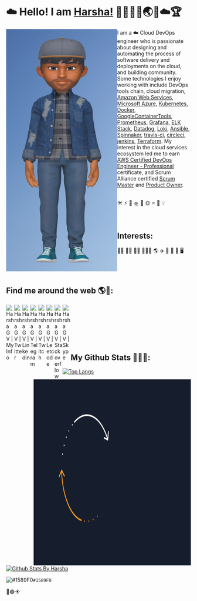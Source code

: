 # ☁️ Hello! I am [Harsha!](https://harshagv.wixsite.com/myinfo) 👋👨‍💻🥇🌏🌟☁️🏆

<!--
**harshagv/harshagv** is a ✨ _special_ ✨ repository because its `README.md` (this file) appears on your GitHub profile.

Here are some ideas to get you started:

- 🔭 I’m currently working on ...
- 🌱 I’m currently learning ...
- 👯 I’m looking to collaborate on ...
- 🤔 I’m looking for help with ...
- 💬 Ask me about ...
- 📫 How to reach me: ...
- 😄 Pronouns: ...
- ⚡ Fun fact: ...
-->

<img align="right" src="https://github.com/harshagv/harshagv/blob/master/src/imgs/gvh.jpg" width="303" height="659" alt="banner that says Mr.Harsha - a cloud devops engineer, alongside a cartoon illustration of Mr.Harsha" style="float:left;">   

<p align="left">I am a ☁️ Cloud DevOps engineer who is passionate about designing and automating the process of software delivery and deployments on the cloud, and building community. Some technologies I enjoy working with include DevOps tools chain, cloud migration, <a href="https://aws.amazon.com/">Amazon Web Services</a>, <a href="https://azure.microsoft.com/en-us/">Microsoft Azure</a>, <a href="https://kubernetes.io/">Kubernetes</a>, <a href="https://www.docker.com/">Docker</a>, <a href="https://github.com/GoogleContainerTools">GoogleContainerTools</a>, <a href="https://prometheus.io/">Prometheus</a>, <a href="https://grafana.com/">Grafana</a>, <a href="https://www.elastic.co/what-is/elk-stack">ELK Stack</a>, <a href="https://www.datadoghq.com/product/">Datadog</a>, <a href="https://grafana.com/oss/loki/">Loki</a>, <a href="https://www.ansible.com/overview/it-automation">Ansible</a>, <a href="https://spinnaker.io/">Spinnaker</a>, <a href="https://travis-ci.org/">travis-ci</a>, <a href="https://circleci.com/">circleci</a>, <a href="https://www.jenkins.io/">jenkins</a>, <a href="https://www.terraform.io/">Terraform</a>. My interest in the cloud services ecosystem led me to earn <a href="https://www.certmetrics.com/amazon/public/badge.aspx?i=5&t=c&d=2019-12-03&ci=AWS00661785">AWS Certified DevOps Engineer - Professional</a> certificate, and Scrum Alliance certified <a href="https://badgecert.com/bc/html/profile.jsp?k=fdoihhc">Scrum Master</a> and <a href="https://badgecert.com/bc/html/profile.jsp?k=xyhdzjz">Product Owner</a>.</p>

<br/>
☀️
⚡ 
🌈 
🛸
🌟
🌞
⭐️
💯
💡
<br/>
<br/>
<br/>

## Interests:
🚴‍♂️
🏊‍♂️
🏋️‍♂️
🌄🏃‍♂️
🌎
✈️
🚀
🎯
🎲
🖥️
<br/>
<br/>
<br/>
<br/>

## Find me around the web 🌎💬:
<a href="https://harshagv.wixsite.com/myinfo">
  <img align="left" alt="Harsha G V | MyInfo" width="22px" src="https://cdn.jsdelivr.net/npm/simple-icons@3.1.0/icons/wix.svg" />
</a>
<a href="https://twitter.com/harsha_gv">
  <img align="left" alt="Harsha G V | Twitter" width="22px" src="https://cdn.jsdelivr.net/npm/simple-icons@v3/icons/twitter.svg" />
</a>
<a href="https://www.linkedin.com/in/harshagv/">
  <img align="left" alt="Harsha G V | Linkedin" width="22px" src="https://cdn.jsdelivr.net/npm/simple-icons@v3/icons/linkedin.svg" />
</a>
<a href="https://t.me/harsha_gv">
  <img align="left" alt="Harsha G V | Telegram" width="22px" src="https://cdn.jsdelivr.net/npm/simple-icons@v3/icons/telegram.svg" />
</a>
<a href="https://www.twitch.tv/harshagv">
  <img align="left" alt="Harsha G V | Twitch" width="22px" src="https://cdn.jsdelivr.net/npm/simple-icons@3.1.0/icons/twitch.svg" />
</a>
<a href="https://leetcode.com/harsha_gv/">
  <img align="left" alt="Harsha G V | Leetcode" width="22px" src="https://cdn.jsdelivr.net/npm/simple-icons@v3/icons/leetcode.svg" />
</a>
<a href="https://stackoverflow.com/users/10053482/harsha-g-v">
  <img align="left" alt="Harsha G V | Stackoverflow" width="22px" src="https://cdn.jsdelivr.net/npm/simple-icons@3.1.0/icons/stackoverflow.svg" />
</a>
<a href="https://join.skype.com/invite/GIgzT5tdn8GY">
  <img align="left" alt="Harsha G V | Skype" width="22px" src="https://cdn.jsdelivr.net/npm/simple-icons@3.1.0/icons/skype.svg" />
</a>


<br/>
<br/>
<br/>
<br/>
<br/>
<br/>


<img align="right" src="https://github.com/harshagv/harshagv/blob/master/src/imgs/aws-banner.gif" width="429" height="506" alt="aws cloud banner that says Mr.Harsha - a cloud enthusiast">

## My Github Stats 👨🏾‍💻:

[![Top Langs](https://github-readme-stats.vercel.app/api/top-langs/?username=harshagv&langs_count=9&theme=cobalt)](https://github.com/anuraghazra/github-readme-stats) 


[![Github Stats By Harsha](https://github-readme-stats.vercel.app/api?username=harshagv&show_icons=true&theme=cobalt&line_height=33&card_width=20&hide=["stars","prs"])](https://github.com/anuraghazra/github-readme-stats) 

![#1589F0](https://via.placeholder.com/15/1589F0/000000?text=+)`#1589F0`

🔵🟣☀

<h1></h1>
